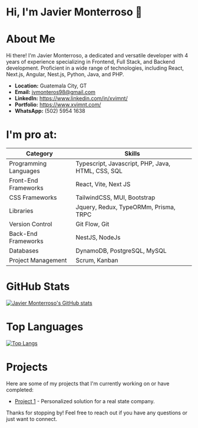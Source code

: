 # Hi, I'm Javier Monterroso 👋
# About Me

Hi there! I'm Javier Monterroso, a dedicated and versatile developer with 4 years of experience specializing in Frontend, Full Stack, and Backend development. Proficient in a wide range of
technologies, including React, Next.js, Angular, Nest.js, Python, Java, and PHP.

- **Location:** Guatemala City, GT
- **Email:** jvmonteros98@gmail.com
- **LinkedIn:** https://www.linkedin.com/in/xvimnt/
- **Portfolio:** https://www.xvimnt.com/
- **WhatsApp:** (502) 5954 1638

# I'm pro at:

| Category | Skills |
|----------|--------|
| Programming Languages | Typescript, Javascript, PHP, Java, HTML, CSS, SQL |
| Front-End Frameworks | React, Vite, Next JS |
| CSS Frameworks | TailwindCSS, MUI, Bootstrap |
| Libraries | Jquery, Redux, TypeORMm, Prisma, TRPC |
| Version Control | Git Flow, Git |
| Back-End Frameworks | NestJS, NodeJs |
| Databases | DynamoDB, PostgreSQL, MySQL |
| Project Management | Scrum, Kanban |


# GitHub Stats

[![Javier Monterroso's GitHub stats](https://github-readme-stats.vercel.app/api?username=xvimnt&count_private=true&show_icons=true&theme=radical)](https://github.com/xvimnt)

# Top Languages

[![Top Langs](https://github-readme-stats.vercel.app/api/top-langs/?username=xvimnt&layout=compact)](https://github.com/xvimnt)

# Projects

Here are some of my projects that I'm currently working on or have completed:

- [Project 1](https://www.tuasesorinmobiliario.online/) - Personalized solution for a real state company.

Thanks for stopping by! Feel free to reach out if you have any questions or just want to connect.

